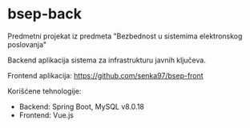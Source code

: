 # bsep-back

Predmetni projekat iz predmeta "Bezbednost u sistemima elektronskog poslovanja"

Backend aplikacija sistema za infrastrukturu javnih ključeva.

Frontend aplikacija: https://github.com/senka97/bsep-front

Korišćene tehnologije:

 - Backend: Spring Boot, MySQL v8.0.18
 - Frontend: Vue.js
